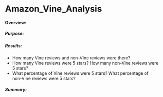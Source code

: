 # Amazon_Vine_Analysis

#### Overview:

##### Purpose:

##### Results:
- How many Vine reviews and non-Vine reviews were there?
- How many Vine reviews were 5 stars? How many non-Vine reviews were 5 stars?
- What percentage of Vine reviews were 5 stars? What percentage of non-Vine reviews were 5 stars?

 ##### Summary:
